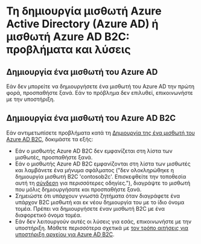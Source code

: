 <properties
    pageTitle="Azure Active Directory: Δημιουργία θέματος υποστήριξης μισθωτή | Microsoft Azure"
    description="Δημιουργώντας ένα μισθωτή του Azure Active Directory ή ένα μισθωτή του Azure Active Directory B2C: προβλήματα και λύσεις"
    services="active-directory-b2c"
    documentationCenter=""
    authors="swkrish"
    manager="msmbaldwin"
    editor="bryanla"/>

<tags
    ms.service="active-directory-b2c"
    ms.workload="identity"
    ms.tgt_pltfrm="na"
    ms.devlang="na"
    ms.topic="article"
    ms.date="08/30/2016"
    ms.author="swkrish"/>

# <a name="creating-an-azure-active-directory-azure-ad-tenant-or-azure-ad-b2c-tenant-issues-and-resolutions"></a>Τη δημιουργία μισθωτή Azure Active Directory (Azure AD) ή μισθωτή Azure AD B2C: προβλήματα και λύσεις

## <a name="creating-an-azure-ad-tenant"></a>Δημιουργία ένα μισθωτή του Azure AD

Εάν δεν μπορείτε να δημιουργήσετε ένα μισθωτή του Azure AD την πρώτη φορά, προσπαθήστε ξανά. Εάν το πρόβλημα δεν επιλυθεί, επικοινωνήστε με την υποστήριξη.

## <a name="creating-an-azure-ad-b2c-tenant"></a>Δημιουργία ένα μισθωτή του Azure AD B2C

Εάν αντιμετωπίσετε προβλήματα κατά τη [Δημιουργία της ένα μισθωτή του Azure AD B2C](active-directory-b2c-get-started.md), δοκιμάστε τα εξής:
 
- Εάν ο μισθωτής Azure AD B2C δεν εμφανίζεται στη λίστα των μισθωτές, προσπαθήστε ξανά.
- Εάν ο μισθωτής Azure AD B2C εμφανίζονται στη λίστα των μισθωτές και λαμβάνετε ένα μήνυμα σφάλματος ("δεν ολοκληρώθηκε η δημιουργία μισθωτή B2C 'contosob2c'. Επισκεφθείτε την τοποθεσία αυτή τη [σύνδεση](http://go.microsoft.com/fwlink/?LinkID=624192&clcid=0x409) για περισσότερες οδηγίες."), διαγράψτε το μισθωτή που μόλις δημιουργήσατε και προσπαθήστε ξανά.
- Σημειώστε ότι υπάρχουν γνωστά ζητήματα όταν διαγράφετε ένα υπάρχον B2C μισθωτή και εκ νέου δημιουργία του με το ίδιο όνομα τομέα. Πρέπει να δημιουργήσετε έναν μισθωτή B2C με ένα διαφορετικό όνομα τομέα.
- Εάν δεν λειτουργούν αυτές οι λύσεις για εσάς, επικοινωνήστε με την υποστήριξη. Μάθετε περισσότερα σχετικά με [τον τρόπο αιτήσεις για υποστήριξη αρχείου για Azure AD B2C](active-directory-b2c-support.md).
